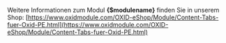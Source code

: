Weitere Informationen zum Modul **{$modulename}** finden Sie in unserem Shop:
[https://www.oxidmodule.com/OXID-eShop/Module/Content-Tabs-fuer-Oxid-PE.html](https://www.oxidmodule.com/OXID-eShop/Module/Content-Tabs-fuer-Oxid-PE.html)
